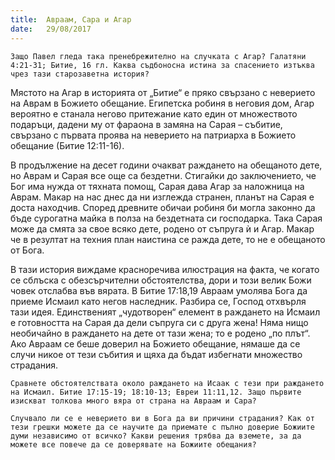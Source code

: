 ```yaml
---
title:  Авраам, Сара и Агар
date:   29/08/2017
---
```


`Защо Павел гледа така пренебрежително на случката с Агар? Галатяни 4:21-31; Битие, 16 гл. Каква съдбоносна истина за спасението изтъква чрез тази старозаветна история?`

Мястото на Агар в историята от „Битие“ е пряко свързано с неверието на Аврам в Божието обещание. Египетска робиня в неговия дом, Агар вероятно е станала негово притежание като един от множеството подаръци, дадени му от фараона в замяна на Сарая – събитие, свързано с първата проява на неверието на патриарха в Божието обещание (Битие 12:11-16).

В продължение на десет години очакват раждането на обещаното дете, но Аврам и Сарая все още са бездетни. Стигайки до заключението, че Бог има нужда от тяхната помощ, Сарая дава Агар за наложница на Аврам. Макар на нас днес да ни изглежда странен, планът на Сарая е доста находчив. Според древните обичаи робиня би могла законно да бъде сурогатна майка в полза на бездетната си господарка. Така Сарая може да смята за свое всяко дете, родено от съпруга ѝ и Агар. Макар че в резултат на техния план наистина се ражда дете, то не е обещаното от Бога.

В тази история виждаме красноречива илюстрация на факта, че когато се сблъска с обезсърчителни обстоятелства, дори и този велик Божи човек отслабва във вярата. В Битие 17:18,19 Авраам умолява Бога да приеме Исмаил като негов наследник. Разбира се, Господ отхвърля тази идея. Единственият „чудотворен“ елемент в раждането на Исмаил е готовността на Сарая да дели съпруга си с друга жена! Няма нищо необичайно в раждането на дете от тази жена; то е родено „по плът“. Ако Авраам се беше доверил на Божието обещание, нямаше да се случи никое от тези събития и щяха да бъдат избегнати множество страдания.

`Сравнете обстоятелствата около раждането на Исаак с тези при раждането на Исмаил. Битие 17:15-19; 18:10-13; Евреи 11:11,12. Защо първите изискват толкова много вяра от страна на Авраам и Сара?`

`Случвало ли се е неверието ви в Бога да ви причини страдания? Как от тези грешки можете да се научите да приемате с пълно доверие Божиите думи независимо от всичко? Какви решения трябва да вземете, за да можете все повече да се доверявате на Божиите обещания?`